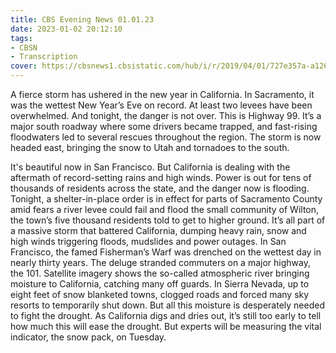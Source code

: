 ```yaml
---
title: CBS Evening News 01.01.23
date: 2023-01-02 20:12:10
tags:
- CBSN
- Transcription
cover: https://cbsnews1.cbsistatic.com/hub/i/r/2019/04/01/727e357a-a126-4138-a2c5-4d3222669d57/thumbnail/640x360/3ff2761028dc5c65cc4f07acd54bcd5c/cbsn2-logo-1920x1080.jpg
---
```

A fierce storm has ushered in the new year in California. In Sacramento, it was the wettest New Year’s Eve on record. At least two levees have been overwhelmed. And tonight, the danger is not over. This is Highway 99. It’s a major south roadway where some drivers became trapped, and fast-rising floodwaters led to several rescues throughout the region. The storm is now headed east, bringing the snow to Utah and tornadoes to the south. 

It's beautiful now in San Francisco. But California is dealing with the aftermath of record-setting rains and high winds. Power is out for tens of thousands of residents across the state, and the danger now is flooding. Tonight, a shelter-in-place order is in effect for parts of Sacramento County amid fears a river levee could fail and flood the small community of Wilton, the town’s five thousand residents told to get to higher ground. It’s all part of a massive storm that battered California, dumping heavy rain, snow and high winds triggering floods, mudslides and power outages. In San Francisco, the famed Fisherman’s Warf was drenched on the wettest day in nearly thirty years. The deluge stranded commuters on a major highway, the 101. Satellite imagery shows the so-called atmospheric river bringing moisture to California, catching many off guards. In Sierra Nevada, up to eight feet of snow blanketed towns, clogged roads and forced many sky resorts to temporarily shut down. But all this moisture is desperately needed to fight the drought. As California digs and dries out, it’s still too early to tell how much this will ease the drought. But experts will be measuring the vital indicator, the snow pack, on Tuesday.
